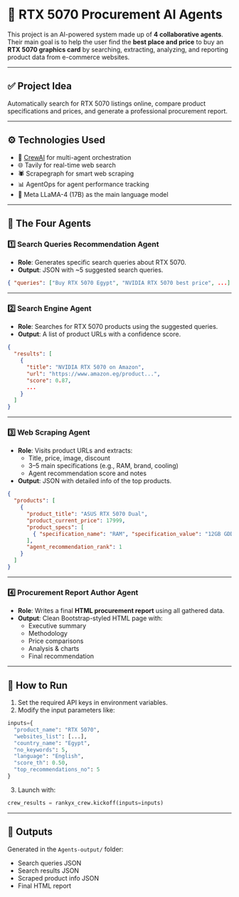 # 🧠 RTX 5070 Procurement AI Agents

This project is an AI-powered system made up of **4 collaborative agents**. Their main goal is to help the user find the **best place and price** to buy an **RTX 5070 graphics card** by searching, extracting, analyzing, and reporting product data from e-commerce websites.

---

## ✅ Project Idea

Automatically search for RTX 5070 listings online, compare product specifications and prices, and generate a professional procurement report.

---

## ⚙️ Technologies Used

- 🤖 [CrewAI](https://github.com/joaomdmoura/crewai) for multi-agent orchestration
- 🌐 Tavily for real-time web search
- 🕷️ Scrapegraph for smart web scraping
- 📊 AgentOps for agent performance tracking
- 🦙 Meta LLaMA-4 (17B) as the main language model

---

## 🤖 The Four Agents

### 1️⃣ Search Queries Recommendation Agent

- **Role**: Generates specific search queries about RTX 5070.
- **Output**: JSON with ~5 suggested search queries.
```json
{ "queries": ["Buy RTX 5070 Egypt", "NVIDIA RTX 5070 best price", ...] }
```

---

### 2️⃣ Search Engine Agent

- **Role**: Searches for RTX 5070 products using the suggested queries.
- **Output**: A list of product URLs with a confidence score.
```json
{
  "results": [
    {
      "title": "NVIDIA RTX 5070 on Amazon",
      "url": "https://www.amazon.eg/product...",
      "score": 0.87,
      ...
    }
  ]
}
```

---

### 3️⃣ Web Scraping Agent

- **Role**: Visits product URLs and extracts:
  - Title, price, image, discount
  - 3–5 main specifications (e.g., RAM, brand, cooling)
  - Agent recommendation score and notes
- **Output**: JSON with detailed info of the top products.
```json
{
  "products": [
    {
      "product_title": "ASUS RTX 5070 Dual",
      "product_current_price": 17999,
      "product_specs": [
        { "specification_name": "RAM", "specification_value": "12GB GDDR6X" }
      ],
      "agent_recommendation_rank": 1
    }
  ]
}
```

---

### 4️⃣ Procurement Report Author Agent

- **Role**: Writes a final **HTML procurement report** using all gathered data.
- **Output**: Clean Bootstrap-styled HTML page with:
  - Executive summary
  - Methodology
  - Price comparisons
  - Analysis & charts
  - Final recommendation

---

## 🚀 How to Run

1. Set the required API keys in environment variables.
2. Modify the input parameters like:
```python
inputs={
  "product_name": "RTX 5070",
  "websites_list": [...],
  "country_name": "Egypt",
  "no_keywords": 5,
  "language": "English",
  "score_th": 0.50,
  "top_recommendations_no": 5
}
```
3. Launch with:
```python
crew_results = rankyx_crew.kickoff(inputs=inputs)
```

---

## 📂 Outputs

Generated in the `Agents-output/` folder:
- Search queries JSON
- Search results JSON
- Scraped product info JSON
- Final HTML report